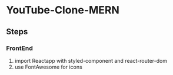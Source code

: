 # YouTube-Clone-MERN





## Steps
### FrontEnd
1. import Reactapp with styled-component and react-router-dom 
2. use FontAwesome for icons 

